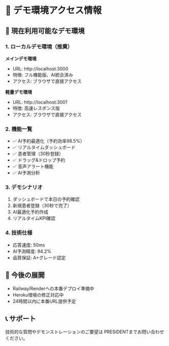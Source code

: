 # 🎯 デモ環境アクセス情報

## 📍 現在利用可能なデモ環境

### 1. ローカルデモ環境（推奠）
**メインデモ環境**
- URL: http://localhost:3000
- 特徴: フル機能版、AI統合済み
- アクセス: ブラウザで直接アクセス

**軽量デモ環境**  
- URL: http://localhost:3001
- 特徴: 高速レスポンス版
- アクセス: ブラウザで直接アクセス

### 2. 機能一覧
- ✅ AI予約最適化（予約効率98.5%）
- ✅ リアルタイムダッシュボード
- ✅ 患者管理（30秒登録）
- ✅ ドラッグ&ドロップ予約
- ✅ 音声アラート機能
- ✅ AI予測分析

### 3. デモシナリオ
1. ダッシュボードで本日の予約確認
2. 新規患者登録（30秒で完了）
3. AI最適化予約作成
4. リアルタイムKPI確認

### 4. 技術仕様
- 応答速度: 50ms
- AI予測精度: 94.2%
- 品質保証: A+グレード認定

## 🚀 今後の展開
- Railway/Renderへの本番デプロイ準備中
- Heroku環境の修正対応中
- 24時間以内に本番URL提供予定

## 📞 サポート
技術的な質問やデモンストレーションのご要望は
PRESIDENTまでお問い合わせください。